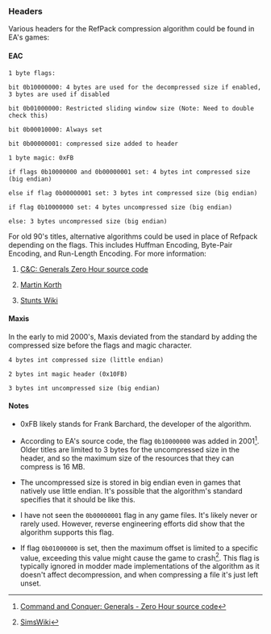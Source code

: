 ### Headers

Various headers for the RefPack compression algorithm could be found in EA's games:

#### EAC

```
1 byte flags:

bit 0b10000000: 4 bytes are used for the decompressed size if enabled, 3 bytes are used if disabled

bit 0b01000000: Restricted sliding window size (Note: Need to double check this)

bit 0b00010000: Always set

bit 0b00000001: compressed size added to header

1 byte magic: 0xFB

if flags 0b10000000 and 0b00000001 set: 4 bytes int compressed size (big endian)

else if flag 0b00000001 set: 3 bytes int compressed size (big endian)

if flag 0b10000000 set: 4 bytes uncompressed size (big endian)

else: 3 bytes uncompressed size (big endian)
```

For old 90's titles, alternative algorithms could be used in place of Refpack depending on the flags. This includes Huffman Encoding, Byte-Pair Encoding, and Run-Length Encoding. For more information:

1. [C&C: Generals Zero Hour source code](https://github.com/electronicarts/CnC_Generals_Zero_Hour/tree/main/Generals/Code/Libraries/Source/Compression/EAC)

2. [Martin Korth](https://problemkaputt.de/psxspx-cdrom-file-compression-ea-methods.htm)

3. [Stunts Wiki](https://wiki.stunts.hu/wiki/Compression#EAC_packing)

#### Maxis

In the early to mid 2000's, Maxis deviated from the standard by adding the compressed size before the flags and magic character.

```
4 bytes int compressed size (little endian)

2 bytes int magic header (0x10FB)

3 bytes int uncompressed size (big endian)
```

#### Notes

- 0xFB likely stands for Frank Barchard, the developer of the algorithm.

- According to EA's source code, the flag `0b10000000` was added in 2001[^1]. Older titles are limited to 3 bytes for the uncompressed size in the header, and so the maximum size of the resources that they can compress is 16 MB.

- The uncompressed size is stored in big endian even in games that natively use little endian. It's possible that the algorithm's standard specifies that it should be like this.

- I have not seen the `0b00000001` flag in any game files. It's likely never or rarely used. However, reverse engineering efforts did show that the algorithm supports this flag.

- If flag `0b01000000` is set, then the maximum offset is limited to a specific value, exceeding this value might cause the game to crash[^2]. This flag is typically ignored in modder made implementations of the algorithm as it doesn't affect decompression, and when compressing a file it's just left unset.

[^1]: [Command and Conquer: Generals - Zero Hour source code](https://github.com/electronicarts/CnC_Generals_Zero_Hour/blob/main/Generals/Code/Libraries/Source/Compression/EAC/refabout.cpp)

[^2]: [SimsWiki](https://simswiki.info/wiki.php?title=Sims_3:DBPF/Compression)